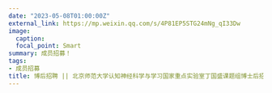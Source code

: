 ```yaml
---
date: "2023-05-08T01:00:00Z"
external_link: https://mp.weixin.qq.com/s/4P81EP5STG24mNg_qI33Dw
image:
  caption: 
  focal_point: Smart
summary: 成员招募！
tags:
- 成员招募
title: 博后招聘 || 北京师范大学认知神经科学与学习国家重点实验室丁国盛课题组博士后招聘启事
---
```

